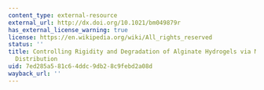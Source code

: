 ```yaml
---
content_type: external-resource
external_url: http://dx.doi.org/10.1021/bm049879r
has_external_license_warning: true
license: https://en.wikipedia.org/wiki/All_rights_reserved
status: ''
title: Controlling Rigidity and Degradation of Alginate Hydrogels via Molecular Weight
  Distribution
uid: 7ed285a5-81c6-4ddc-9db2-8c9febd2a08d
wayback_url: ''
---
```

